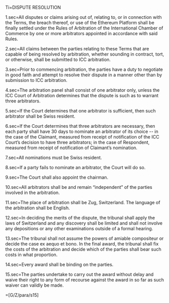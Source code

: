 Ti=DISPUTE RESOLUTION

1.sec=All disputes or claims arising out of, relating to, or in connection with the Terms, the breach thereof, or use of the Ethereum Platform shall be finally settled under the Rules of Arbitration of the International Chamber of Commerce by one or more arbitrators appointed in accordance with said Rules.

2.sec=All claims between the parties relating to these Terms that are capable of being resolved by arbitration, whether sounding in contract, tort, or otherwise, shall be submitted to ICC arbitration.

3.sec=Prior to commencing arbitration, the parties have a duty to negotiate in good faith and attempt to resolve their dispute in a manner other than by submission to ICC arbitration.

4.sec=The arbitration panel shall consist of one arbitrator only, unless the ICC Court of Arbitration determines that the dispute is such as to warrant three arbitrators.

5.sec=If the Court determines that one arbitrator is sufficient, then such arbitrator shall be Swiss resident.

6.sec=If the Court determines that three arbitrators are necessary, then each party shall have 30 days to nominate an arbitrator of its choice -- in the case of the Claimant, measured from receipt of notification of the ICC Court’s decision to have three arbitrators; in the case of Respondent, measured from receipt of notification of Claimant’s nomination.

7.sec=All nominations must be Swiss resident.

8.sec=If a party fails to nominate an arbitrator, the Court will do so.

9.sec=The Court shall also appoint the chairman.

10.sec=All arbitrators shall be and remain “independent” of the parties involved in the arbitration.

11.sec=The place of arbitration shall be Zug, Switzerland. The language of the arbitration shall be English.

12.sec=In deciding the merits of the dispute, the tribunal shall apply the laws of Switzerland and any discovery shall be limited and shall not involve any depositions or any other examinations outside of a formal hearing.

13.sec=The tribunal shall not assume the powers of amiable compositeur or decide the case ex aequo et bono. In the final award, the tribunal shall fix the costs of the arbitration and decide which of the parties shall bear such costs in what proportion.

14.sec=Every award shall be binding on the parties.

15.sec=The parties undertake to carry out the award without delay and waive their right to any form of recourse against the award in so far as such waiver can validly be made.

=[G/Z/para/s15]
